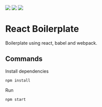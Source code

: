 [![](https://img.shields.io/badge/-React.js-black?logo=react)]()
[![](https://img.shields.io/badge/-Babel-black?logo=babel)]()
[![](https://img.shields.io/badge/-Webpack-black?logo=webpack)]()

# React Boilerplate
Boilerplate using react, babel and webpack.

## Commands

Install dependencies

```bash
npm install
```

Run

```bash
npm start
```

